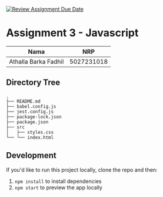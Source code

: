 [![Review Assignment Due Date](https://classroom.github.com/assets/deadline-readme-button-22041afd0340ce965d47ae6ef1cefeee28c7c493a6346c4f15d667ab976d596c.svg)](https://classroom.github.com/a/hvl9tJkd)

# Assignment 3 - Javascript

| Nama                 |    NRP     |
| -------------------- | :--------: |
| Athalla Barka Fadhil | 5027231018 |

## Directory Tree

```
.
├── README.md
├── babel.config.js
├── jest.config.js
├── package-lock.json
├── package.json
├── src
│   ├── styles.css
└── └── index.html
```

## Development

If you'd like to run this project locally, clone the repo and then:

1. `npm install` to install dependencies
2. `npm start` to preview the app locally
